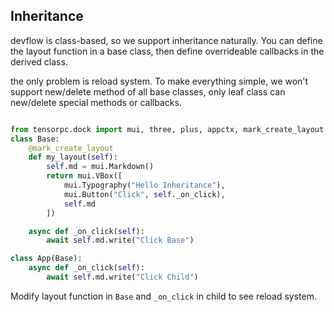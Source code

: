 ## Inheritance

devflow is class-based, so we support inheritance naturally. You can define the layout function in a base class, then define overrideable callbacks in the derived class.

the only problem is reload system. To make everything simple, we won't support new/delete method of all base classes, only leaf class can new/delete special methods or callbacks.


```Python

from tensorpc.dock import mui, three, plus, appctx, mark_create_layout
class Base:
    @mark_create_layout
    def my_layout(self):
        self.md = mui.Markdown()
        return mui.VBox([
            mui.Typography("Hello Inheritance"),
            mui.Button("Click", self._on_click),
            self.md
        ])

    async def _on_click(self):
        await self.md.write("Click Base")

class App(Base):
    async def _on_click(self):
        await self.md.write("Click Child")

```

Modify layout function in ```Base``` and ```_on_click``` in child to see reload system.